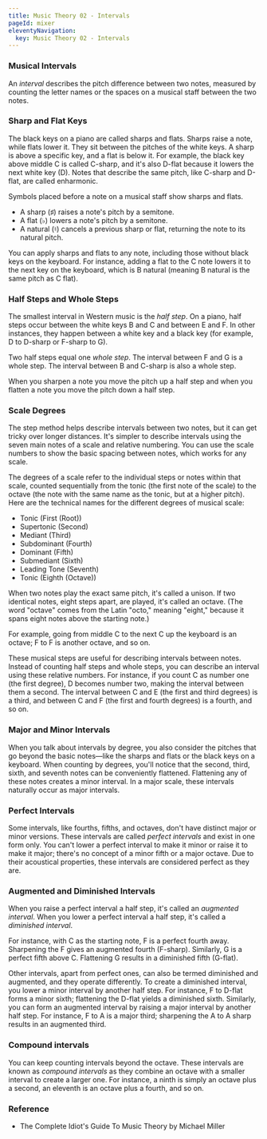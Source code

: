 ```yaml
---
title: Music Theory 02 - Intervals
pageId: mixer
eleventyNavigation:
  key: Music Theory 02 - Intervals
---
```


### Musical Intervals

An _interval_ describes the pitch difference between two notes, measured by counting the letter names or the spaces on a musical staff between the two notes.

### Sharp and Flat Keys

The black keys on a piano are called sharps and flats. Sharps raise a note, while flats lower it. They sit between the pitches of the white keys. A sharp is above a specific key, and a flat is below it. For example, the black key above middle C is called C-sharp, and it's also D-flat because it lowers the next white key (D). Notes that describe the same pitch, like C-sharp and D-flat, are called enharmonic.

Symbols placed before a note on a musical staff show sharps and flats.

- A sharp (♯) raises a note's pitch by a semitone.
- A flat (♭) lowers a note's pitch by a semitone.
- A natural (♮) cancels a previous sharp or flat, returning the note to its natural pitch.

You can apply sharps and flats to any note, including those without black keys on the keyboard. For instance, adding a flat to the C note lowers it to the next key on the keyboard, which is B natural (meaning B natural is the same pitch as C flat).

### Half Steps and Whole Steps

The smallest interval in Western music is the _half step_. On a piano, half steps occur between the white keys B and C and between E and F. In other instances, they happen between a white key and a black key (for example, D to D-sharp or F-sharp to G).

Two half steps equal one _whole step_. The interval between F and G is a whole step. The interval between B and C-sharp is also a whole step.

When you sharpen a note you move the pitch up a half step and when you flatten a note you move the pitch down a half step.

### Scale Degrees

The step method helps describe intervals between two notes, but it can get tricky over longer distances. It's simpler to describe intervals using the seven main notes of a scale and relative numbering. You can use the scale numbers to show the basic spacing between notes, which works for any scale.

The degrees of a scale refer to the individual steps or notes within that scale, counted sequentially from the tonic (the first note of the scale) to the octave (the note with the same name as the tonic, but at a higher pitch). Here are the technical names for the different degrees of musical scale:

- Tonic (First (Root))
- Supertonic (Second)
- Mediant (Third)
- Subdominant (Fourth)
- Dominant (Fifth)
- Submediant (Sixth)
- Leading Tone (Seventh)
- Tonic (Eighth (Octave))

When two notes play the exact same pitch, it's called a unison. If two identical notes, eight steps apart, are played, it's called an octave. (The word "octave" comes from the Latin "octo," meaning "eight," because it spans eight notes above the starting note.)

For example, going from middle C to the next C up the keyboard is an octave; F to F is another octave, and so on.

These musical steps are useful for describing intervals between notes. Instead of counting half steps and whole steps, you can describe an interval using these relative numbers. For instance, if you count C as number one (the first degree), D becomes number two, making the interval between them a second. The interval between C and E (the first and third degrees) is a third, and between C and F (the first and fourth degrees) is a fourth, and so on.

### Major and Minor Intervals

When you talk about intervals by degree, you also consider the pitches that go beyond the basic notes—like the sharps and flats or the black keys on a keyboard. When counting by degrees, you'll notice that the second, third, sixth, and seventh notes can be conveniently flattened. Flattening any of these notes creates a minor interval. In a major scale, these intervals naturally occur as major intervals.

### Perfect Intervals

Some intervals, like fourths, fifths, and octaves, don't have distinct major or minor versions. These intervals are called _perfect intervals_ and exist in one form only. You can't lower a perfect interval to make it minor or raise it to make it major; there's no concept of a minor fifth or a major octave. Due to their acoustical properties, these intervals are considered perfect as they are.

### Augmented and Diminished Intervals

When you raise a perfect interval a half step, it's called an _augmented interval_. When you lower a perfect interval a half step, it's called a _diminished interval_.

For instance, with C as the starting note, F is a perfect fourth away. Sharpening the F gives an augmented fourth (F-sharp). Similarly, G is a perfect fifth above C. Flattening G results in a diminished fifth (G-flat).

Other intervals, apart from perfect ones, can also be termed diminished and augmented, and they operate differently. To create a diminished interval, you lower a minor interval by another half step. For instance, F to D-flat forms a minor sixth; flattening the D-flat yields a diminished sixth. Similarly, you can form an augmented interval by raising a major interval by another half step. For instance, F to A is a major third; sharpening the A to A sharp results in an augmented third.

### Compound intervals

You can keep counting intervals beyond the octave. These intervals are known as _compound intervals_ as they combine an octave with a smaller interval to create a larger one. For instance, a ninth is simply an octave plus a second, an eleventh is an octave plus a fourth, and so on.

### Reference

- The Complete Idiot's Guide To Music Theory by Michael Miller
